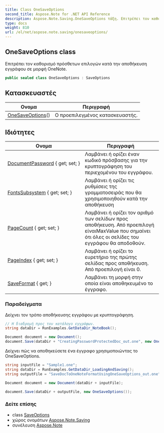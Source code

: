 ```yaml
---
title: Class OneSaveOptions
second_title: Aspose.Note for .NET API Reference
description: Aspose.Note.Saving.OneSaveOptions τάξη. Επιτρέπει τον καθορισμό πρόσθετων επιλογών κατά την αποθήκευση εγγράφου σε μορφή OneNote.
type: docs
weight: 810
url: /el/net/aspose.note.saving/onesaveoptions/
---
```

## OneSaveOptions class

Επιτρέπει τον καθορισμό πρόσθετων επιλογών κατά την αποθήκευση εγγράφου σε μορφή OneNote.

```csharp
public sealed class OneSaveOptions : SaveOptions
```

## Κατασκευαστές

| Ονομα | Περιγραφή |
| --- | --- |
| [OneSaveOptions](onesaveoptions/)() | Ο προεπιλεγμένος κατασκευαστής. |

## Ιδιότητες

| Ονομα | Περιγραφή |
| --- | --- |
| [DocumentPassword](../../aspose.note.saving/onesaveoptions/documentpassword/) { get; set; } | Λαμβάνει ή ορίζει έναν κωδικό πρόσβασης για την κρυπτογράφηση του περιεχομένου του εγγράφου. |
| [FontsSubsystem](../../aspose.note.saving/saveoptions/fontssubsystem/) { get; set; } | Λαμβάνει ή ορίζει τις ρυθμίσεις της γραμματοσειράς που θα χρησιμοποιηθούν κατά την αποθήκευση |
| [PageCount](../../aspose.note.saving/saveoptions/pagecount/) { get; set; } | Λαμβάνει ή ορίζει τον αριθμό των σελίδων προς αποθήκευση. Από προεπιλογή είναιMaxValue που σημαίνει ότι όλες οι σελίδες του εγγράφου θα αποδοθούν. |
| [PageIndex](../../aspose.note.saving/saveoptions/pageindex/) { get; set; } | Λαμβάνει ή ορίζει το ευρετήριο της πρώτης σελίδας προς αποθήκευση. Από προεπιλογή είναι 0. |
| [SaveFormat](../../aspose.note.saving/saveoptions/saveformat/) { get; } | Λαμβάνει τη μορφή στην οποία είναι αποθηκευμένο το έγγραφο. |

### Παραδείγματα

Δείχνει τον τρόπο αποθήκευσης εγγράφου με κρυπτογράφηση.

```csharp
// Η διαδρομή προς τον κατάλογο εγγράφων.
string dataDir = RunExamples.GetDataDir_NoteBook();

Document document = new Document();
document.Save(dataDir + "CreatingPasswordProtectedDoc_out.one", new OneSaveOptions() { DocumentPassword = "pass" });
```

Δείχνει πώς να αποθηκεύσετε ένα έγγραφο χρησιμοποιώντας το OneSaveOptions.

```csharp
string inputFile = "Sample1.one";
string dataDir = RunExamples.GetDataDir_LoadingAndSaving();
string outputFile = "SaveDocToOneNoteFormatUsingOneSaveOptions_out.one";

Document document = new Document(dataDir + inputFile);

document.Save(dataDir + outputFile, new OneSaveOptions());
```

### Δείτε επίσης

* class [SaveOptions](../saveoptions/)
* χώρος ονομάτων [Aspose.Note.Saving](../../aspose.note.saving/)
* συνέλευση [Aspose.Note](../../)


